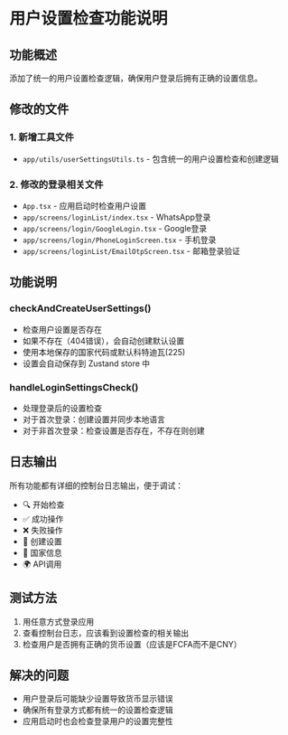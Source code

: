 # 用户设置检查功能说明

## 功能概述
添加了统一的用户设置检查逻辑，确保用户登录后拥有正确的设置信息。

## 修改的文件

### 1. 新增工具文件
- `app/utils/userSettingsUtils.ts` - 包含统一的用户设置检查和创建逻辑

### 2. 修改的登录相关文件
- `App.tsx` - 应用启动时检查用户设置
- `app/screens/loginList/index.tsx` - WhatsApp登录
- `app/screens/login/GoogleLogin.tsx` - Google登录  
- `app/screens/login/PhoneLoginScreen.tsx` - 手机登录
- `app/screens/loginList/EmailOtpScreen.tsx` - 邮箱登录验证

## 功能说明

### checkAndCreateUserSettings()
- 检查用户设置是否存在
- 如果不存在（404错误），会自动创建默认设置
- 使用本地保存的国家代码或默认科特迪瓦(225)
- 设置会自动保存到 Zustand store 中

### handleLoginSettingsCheck()
- 处理登录后的设置检查
- 对于首次登录：创建设置并同步本地语言
- 对于非首次登录：检查设置是否存在，不存在则创建

## 日志输出
所有功能都有详细的控制台日志输出，便于调试：
- 🔍 开始检查
- ✅ 成功操作  
- ❌ 失败操作
- 📝 创建设置
- 📍 国家信息
- 🌍 API调用

## 测试方法
1. 用任意方式登录应用
2. 查看控制台日志，应该看到设置检查的相关输出
3. 检查用户是否拥有正确的货币设置（应该是FCFA而不是CNY）

## 解决的问题
- 用户登录后可能缺少设置导致货币显示错误
- 确保所有登录方式都有统一的设置检查逻辑
- 应用启动时也会检查登录用户的设置完整性